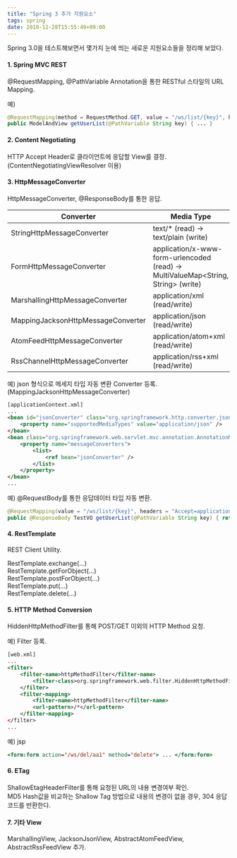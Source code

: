 ```yaml
---
title: "Spring 3 추가 지원요소"
tags: spring
date: 2010-12-28T15:55:49+09:00
---
```


Spring 3.0을 테스트해보면서 몇가지 눈에 띄는 새로운 지원요소들을 정리해 보았다.

#### **1. Spring MVC REST**
@RequestMapping, @PathVariable Annotation을 통한 RESTful 스타일의 URL Mapping.  
  
예)  
```java
@RequestMapping(method = RequestMethod.GET, value = "/ws/list/{key}", headers = "Accept=application/json")
public ModelAndView getUserList(@PathVariable String key) { ... }
```
  

#### **2. Content Negotiating**
HTTP Accept Header로 클라이언트에 응답할 View를 결정. (ContentNegotiatingViewResolver 이용)  
  
  

#### **3. HttpMessageConverter**
HttpMessageConverter, @ResponseBody를 통한 응답.  

| Converter | Media Type |
|-----------|------------|
| StringHttpMessageConverter | text/\* (read) -\> text/plain (write) |
| FormHttpMessageConverter | application/x-www-form-urlencoded (read) -\> MultiValueMap\<String, String\> (write) |
| MarshallingHttpMessageConverter | application/xml (read/write) |
| MappingJacksonHttpMessageConverter | application/json (read/write) |
| AtomFeedHttpMessageConverter | application/atom+xml (read/write) |
| RssChannelHttpMessageConverter | application/rss+xml (read/write) |

  
예) json 형식으로 메세지 타입 자동 변환 Converter 등록. (MappingJacksonHttpMessageConverter)  
```xml
[applicationContext.xml]
...
<bean id="jsonConverter" class="org.springframework.http.converter.json.MappingJacksonHttpMessageConverter">
    <property name="supportedMediaTypes" value="application/json" />
</bean>
<bean class="org.springframework.web.servlet.mvc.annotation.AnnotationMethodHandlerAdapter">
    <property name="messageConverters">
        <list>
            <ref bean="jsonConverter" />
        </list>
    </property>
</bean>
...
```
  
예) @RequestBody를 통한 응답데이터 타입 자동 변환.  
```java
@RequestMapping(value = "/ws/list/{key}", headers = "Accept=application/json")
public @ResponseBody TestVO getUserList(@PathVariable String key) { return testService.getUserList(key); }
```
  

#### **4. RestTemplate**
REST Client Utility.  

RestTemplate.exchange(...)  
RestTemplate.getForObject(...)  
RestTemplate.postForObject(...)  
RestTemplate.put(...)  
RestTemplate.delete(...)  

  
  

#### **5. HTTP Method Conversion**
HiddenHttpMethodFilter를 통해 POST/GET 이외의 HTTP Method 요청.  
  
예) Filter 등록.  
```xml
[web.xml]
...
<filter>
    <filter-name>httpMethodFilter</filter-name>
        <filter-class>org.springframework.web.filter.HiddenHttpMethodFilter</filter-class>
    </filter>
    <filter-mapping>
        <filter-name>httpMethodFilter</filter-name>
        <url-pattern>/*</url-pattern>
    </filter-mapping>
</filter>
...
```
  
예) jsp  
```jsp
<form:form action="/ws/del/aa1" method="delete"> ... </form:form>
```

#### **6. ETag**
ShallowEtagHeaderFilter를 통해 요청된 URL의 내용 변경여부 확인.  
MD5 Hash값을 비교하는 Shallow Tag 방법으로 내용의 변경이 없을 경우, 304 응답코드를 반환한다.   


#### **7. 기타 View**
MarshallingView, JacksonJsonView, AbstractAtomFeedView, AbstractRssFeedView 추가.


